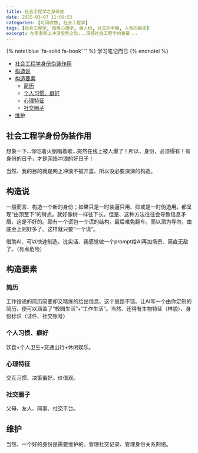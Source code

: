 ```yaml
---
title: 社会工程学之身份装
date: 2025-03-07 11:06:53
categories: [可回收物, 社会工程学]
tags: [社会工程学, 暗黑心理学, 食人树, 社交的手腕, 人性的秘密]
excerpt: 在笔者网上冲浪受害之后...深感社会工程学的重要...
---
```


{% notel blue 'fa-solid fa-book' '' %}
学习笔记而已
{% endnotel %}

- [社会工程学身份伪装作用](#社会工程学身份伪装作用)
- [构造说](#构造说)
- [构造要素](#构造要素)
  - [简历](#简历)
  - [个人习惯、癖好](#个人习惯癖好)
  - [心理特征](#心理特征)
  - [社交圈子](#社交圈子)
- [维护](#维护)

## 社会工程学身份伪装作用

想象一下...你吃着火锅唱着歌...突然在线上被人爆了！所以，身份，必须得有！有身份的日子，才是网络冲浪的好日子！

当然、我的目的就是网上冲浪不被开盒、所以没必要深深的构造。

## 构造说

一般而言、构造一个新的身份；如果只是一时装逼只用、抑或是一时伪造用。都呈现“由顶至下”的特点。就好像树一样往下长。但是、这种方法往往会导致信息矛盾，这是不好的。颇有一个谎包一个谎的结构。最后难免翻车。而以顶为导向，由底至上则好多了。这样就只要“一个谎”。

借助AI、可以快速制造。说实话、我感觉做一个prompt给AI再加场景、简直无敌了。（有点危险）

## 构造要素

### 简历

工作投递的简历简要却又精炼的给出信息、这个思路不错。让AI写一个由你定制的简历、便可以涵盖了“校园生活”+“工作生活”。当然、还得有生物特征（样貌）、身份标识（证件、社交账号）

### 个人习惯、癖好

饮食+个人卫生+交通出行+休闲娱乐。

### 心理特征

交互习惯、决策偏好。价值观。

### 社交圈子

父母、友人、同事、社交平台。

## 维护

当然、一个好的身份是需要维护的。管理社交记录、管理身份关系网络。
